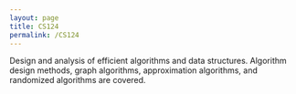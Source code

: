 ```yaml
---
layout: page
title: CS124
permalink: /CS124
---
```

Design and analysis of efficient algorithms and data structures. Algorithm design methods, graph algorithms, approximation algorithms, and randomized algorithms are covered.
